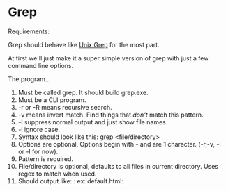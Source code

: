 Grep
====
Requirements:

Grep should behave like <a href="http://unixhelp.ed.ac.uk/CGI/man-cgi?grep">Unix Grep</a> for the most part.

At first we'll just make it a super simple version of grep with just a few command line options.

The program...

1. Must be called grep.  It should build grep.exe.
2. Must be a CLI program.
3. -r or -R means recursive search.
4. -v means invert match.  Find things that _don't_ match this pattern.
5. -l suppress normal output and just show file names.
6. -i ignore case. 
7. Syntax should look like this:  grep <options> <pattern> <file/directory>
8. Options are optional.  Options begin with - and are 1 character. (-r,-v, -i or -l for now).
9. Pattern is required.
10. File/directory is optional, defaults to all files in current directory.  Uses regex to match when used.
11. Should output like: <file>: <matching line in file> ex: default.html: <body>

